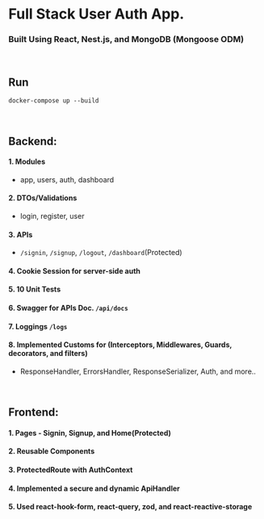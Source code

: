 # Full Stack User Auth App.
### Built Using React, Nest.js, and MongoDB (Mongoose ODM)
<br/>

## Run 
``` 
docker-compose up --build
```
<br/>

## Backend:
#### 1. Modules<br/>
- app, users, auth, dashboard<br/>

#### 2. DTOs/Validations <br/>
- login, register, user <br/>

#### 3. APIs <br/>
- `/signin`, `/signup`, `/logout`, `/dashboard`(Protected) <br/>

#### 4. Cookie Session for server-side auth <br/>
#### 5. 10 Unit Tests<br/>
#### 6. Swagger for APIs Doc. `/api/docs`
#### 7. Loggings `/logs`
#### 8. Implemented Customs for (Interceptors, Middlewares, Guards, decorators, and filters) <br/>
- ResponseHandler, ErrorsHandler, ResponseSerializer, Auth, and more.. <br/>
<br/>

## Frontend:
#### 1. Pages - Signin, Signup, and Home(Protected)
#### 2. Reusable Components
#### 3. ProtectedRoute with AuthContext
#### 4. Implemented a secure and dynamic ApiHandler
#### 5. Used react-hook-form, react-query, zod, and react-reactive-storage

